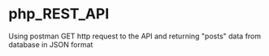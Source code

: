 # php_REST_API

Using postman GET http request to the API and returning "posts" data from database in JSON format
